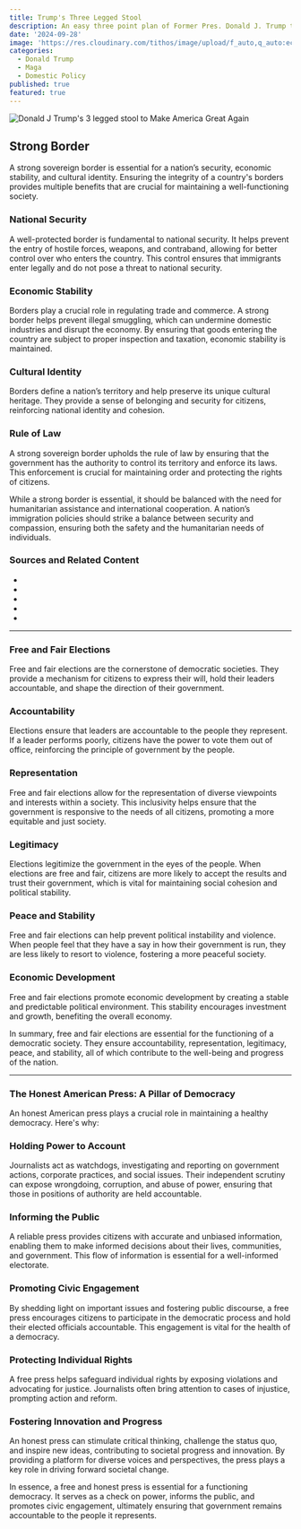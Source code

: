 ```yaml
---
title: Trump's Three Legged Stool
description: An easy three point plan of Former Pres. Donald J. Trump to Make America Great Again
date: '2024-09-28'
image: 'https://res.cloudinary.com/tithos/image/upload/f_auto,q_auto:eco/v1727639079/the-powerpuff-girls-stool-2_pobppg.webp'
categories:
  - Donald Trump
  - Maga
  - Domestic Policy
published: true
featured: true
---
```


<script>
  import { ExternalLink, Image } from '../lib';
</script>

<Image src="https://res.cloudinary.com/tithos/image/upload/f_auto,q_auto:eco/v1727639079/the-powerpuff-girls-stool-2_pobppg.webp" alt="Donald J Trump's 3 legged stool to Make America Great Again" />

## Strong Border

A strong sovereign border is essential for a nation’s security, economic stability, and cultural identity. Ensuring the integrity of a country's borders provides multiple benefits that are crucial for maintaining a well-functioning society.

### National Security
A well-protected border is fundamental to national security. It helps prevent the entry of hostile forces, weapons, and contraband, allowing for better control over who enters the country. This control ensures that immigrants enter legally and do not pose a threat to national security.

### Economic Stability
Borders play a crucial role in regulating trade and commerce. A strong border helps prevent illegal smuggling, which can undermine domestic industries and disrupt the economy. By ensuring that goods entering the country are subject to proper inspection and taxation, economic stability is maintained.

### Cultural Identity
Borders define a nation’s territory and help preserve its unique cultural heritage. They provide a sense of belonging and security for citizens, reinforcing national identity and cohesion.

### Rule of Law
A strong sovereign border upholds the rule of law by ensuring that the government has the authority to control its territory and enforce its laws. This enforcement is crucial for maintaining order and protecting the rights of citizens.

While a strong border is essential, it should be balanced with the need for humanitarian assistance and international cooperation. A nation’s immigration policies should strike a balance between security and compassion, ensuring both the safety and the humanitarian needs of individuals.

### Sources and Related Content
- <ExternalLink href="https://www.hoover.org/research/erosion-border-control-and-its-threat-national-sovereignty" text="The Erosion of Border Control and Its Threat to National Sovereignty - Hoover Institution" />
- <ExternalLink href="https://www.cbp.gov/newsroom/stats" text="Stats and Summaries - U.S. Customs and Border Protection" />
- <ExternalLink href="https://www.dhs.gov/topics/border-security#:~:text=Land%2C%20sea%2C%20and%20air%20borders,States'%20first%20unified%20border%20agency." text="Border Security" />
- <ExternalLink href="https://www.dhs.gov/archive/news/2020/10/29/border-wall-system-deployed-effective-and-disrupting-criminals-and-smugglers#:~:text=The%20results%20speak%20for%20themselves,areas%20where%20barriers%20are%20deployed." text="The Border Wall System is Deployed, Effective, and Disrupting Criminals and Smugglers" />
- <ExternalLink href="https://www.republicanleader.senate.gov/newsroom/remarks/sovereign-borders-matter-at-home-and-abroad" text="Sovereign Borders Matter At Home And Abroad - Republican Leader" />

---

### Free and Fair Elections
Free and fair elections are the cornerstone of democratic societies. They provide a mechanism for citizens to express their will, hold their leaders accountable, and shape the direction of their government.

### Accountability
Elections ensure that leaders are accountable to the people they represent. If a leader performs poorly, citizens have the power to vote them out of office, reinforcing the principle of government by the people.

### Representation
Free and fair elections allow for the representation of diverse viewpoints and interests within a society. This inclusivity helps ensure that the government is responsive to the needs of all citizens, promoting a more equitable and just society.

### Legitimacy
Elections legitimize the government in the eyes of the people. When elections are free and fair, citizens are more likely to accept the results and trust their government, which is vital for maintaining social cohesion and political stability.

### Peace and Stability
Free and fair elections can help prevent political instability and violence. When people feel that they have a say in how their government is run, they are less likely to resort to violence, fostering a more peaceful society.

### Economic Development
Free and fair elections promote economic development by creating a stable and predictable political environment. This stability encourages investment and growth, benefiting the overall economy.

In summary, free and fair elections are essential for the functioning of a democratic society. They ensure accountability, representation, legitimacy, peace, and stability, all of which contribute to the well-being and progress of the nation.

---

### The Honest American Press: A Pillar of Democracy
An honest American press plays a crucial role in maintaining a healthy democracy. Here's why:

### Holding Power to Account
Journalists act as watchdogs, investigating and reporting on government actions, corporate practices, and social issues. Their independent scrutiny can expose wrongdoing, corruption, and abuse of power, ensuring that those in positions of authority are held accountable.

### Informing the Public
A reliable press provides citizens with accurate and unbiased information, enabling them to make informed decisions about their lives, communities, and government. This flow of information is essential for a well-informed electorate.

### Promoting Civic Engagement
By shedding light on important issues and fostering public discourse, a free press encourages citizens to participate in the democratic process and hold their elected officials accountable. This engagement is vital for the health of a democracy.

### Protecting Individual Rights
A free press helps safeguard individual rights by exposing violations and advocating for justice. Journalists often bring attention to cases of injustice, prompting action and reform.

### Fostering Innovation and Progress
An honest press can stimulate critical thinking, challenge the status quo, and inspire new ideas, contributing to societal progress and innovation. By providing a platform for diverse voices and perspectives, the press plays a key role in driving forward societal change.

In essence, a free and honest press is essential for a functioning democracy. It serves as a check on power, informs the public, and promotes civic engagement, ultimately ensuring that government remains accountable to the people it represents.